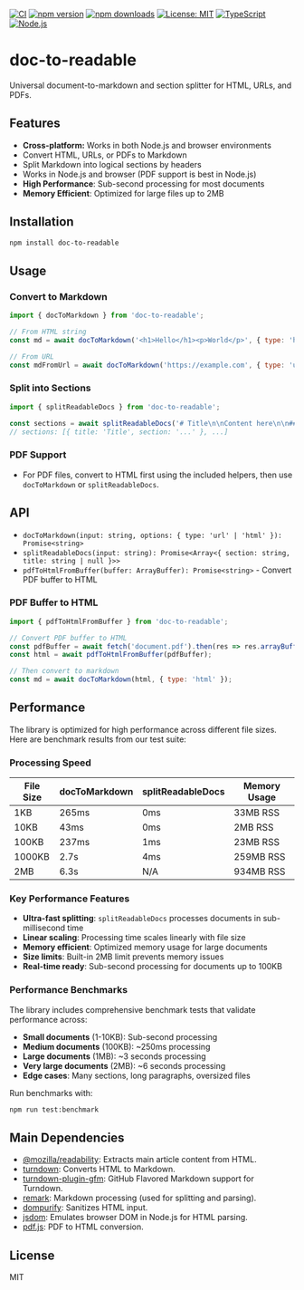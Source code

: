 [![CI](https://github.com/ilyashusterman/doc-to-readable/actions/workflows/node.js.yml/badge.svg)](https://github.com/ilyashusterman/doc-to-readable/actions)
[![npm version](https://badge.fury.io/js/doc-to-readable.svg)](https://www.npmjs.com/package/doc-to-readable)
[![npm downloads](https://img.shields.io/npm/dm/doc-to-readable.svg)](https://www.npmjs.com/package/doc-to-readable)
[![License: MIT](https://img.shields.io/badge/License-MIT-yellow.svg)](https://opensource.org/licenses/MIT)
[![TypeScript](https://img.shields.io/badge/TypeScript-007ACC?logo=typescript&logoColor=white)](https://www.typescriptlang.org/)
[![Node.js](https://img.shields.io/badge/Node.js-43853D?logo=node.js&logoColor=white)](https://nodejs.org/)

# doc-to-readable

Universal document-to-markdown and section splitter for HTML, URLs, and PDFs.

## Features
- **Cross-platform:** Works in both Node.js and browser environments
- Convert HTML, URLs, or PDFs to Markdown
- Split Markdown into logical sections by headers
- Works in Node.js and browser (PDF support is best in Node.js)
- **High Performance**: Sub-second processing for most documents
- **Memory Efficient**: Optimized for large files up to 2MB

## Installation
```sh
npm install doc-to-readable
```

## Usage

### Convert to Markdown
```js
import { docToMarkdown } from 'doc-to-readable';

// From HTML string
const md = await docToMarkdown('<h1>Hello</h1><p>World</p>', { type: 'html' });

// From URL
const mdFromUrl = await docToMarkdown('https://example.com', { type: 'url' });
```


### Split into Sections
```js
import { splitReadableDocs } from 'doc-to-readable';

const sections = await splitReadableDocs('# Title\n\nContent here\n\n## Subtitle\n\nMore content');
// sections: [{ title: 'Title', section: '...' }, ...]
```

### PDF Support
- For PDF files, convert to HTML first using the included helpers, then use `docToMarkdown` or `splitReadableDocs`.

## API
- `docToMarkdown(input: string, options: { type: 'url' | 'html' }): Promise<string>`
- `splitReadableDocs(input: string): Promise<Array<{ section: string, title: string | null }>>`
- `pdfToHtmlFromBuffer(buffer: ArrayBuffer): Promise<string>` - Convert PDF buffer to HTML

### PDF Buffer to HTML
```js
import { pdfToHtmlFromBuffer } from 'doc-to-readable';

// Convert PDF buffer to HTML
const pdfBuffer = await fetch('document.pdf').then(res => res.arrayBuffer());
const html = await pdfToHtmlFromBuffer(pdfBuffer);

// Then convert to markdown
const md = await docToMarkdown(html, { type: 'html' });
```

## Performance

The library is optimized for high performance across different file sizes. Here are benchmark results from our test suite:

### Processing Speed

| File Size | docToMarkdown | splitReadableDocs | Memory Usage |
|-----------|---------------|-------------------|--------------|
| 1KB       | 265ms         | 0ms               | 33MB RSS     |
| 10KB      | 43ms          | 0ms               | 2MB RSS      |
| 100KB     | 237ms         | 1ms               | 23MB RSS     |
| 1000KB    | 2.7s          | 4ms               | 259MB RSS    |
| 2MB       | 6.3s          | N/A               | 934MB RSS    |

### Key Performance Features

- **Ultra-fast splitting**: `splitReadableDocs` processes documents in sub-millisecond time
- **Linear scaling**: Processing time scales linearly with file size
- **Memory efficient**: Optimized memory usage for large documents
- **Size limits**: Built-in 2MB limit prevents memory issues
- **Real-time ready**: Sub-second processing for documents up to 100KB

### Performance Benchmarks

The library includes comprehensive benchmark tests that validate performance across:
- **Small documents** (1-10KB): Sub-second processing
- **Medium documents** (100KB): ~250ms processing
- **Large documents** (1MB): ~3 seconds processing
- **Very large documents** (2MB): ~6 seconds processing
- **Edge cases**: Many sections, long paragraphs, oversized files

Run benchmarks with:
```sh
npm run test:benchmark
```

## Main Dependencies
- [@mozilla/readability](https://github.com/mozilla/readability): Extracts main article content from HTML.
- [turndown](https://github.com/mixmark-io/turndown): Converts HTML to Markdown.
- [turndown-plugin-gfm](https://github.com/domchristie/turndown-plugin-gfm): GitHub Flavored Markdown support for Turndown.
- [remark](https://github.com/remarkjs/remark): Markdown processing (used for splitting and parsing).
- [dompurify](https://github.com/cure53/DOMPurify): Sanitizes HTML input.
- [jsdom](https://github.com/jsdom/jsdom): Emulates browser DOM in Node.js for HTML parsing.
- [pdf.js](https://github.com/mozilla/pdf.js): PDF to HTML conversion.

## License
MIT 